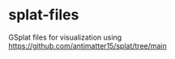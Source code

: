 # splat-files
GSplat files for visualization using https://github.com/antimatter15/splat/tree/main

